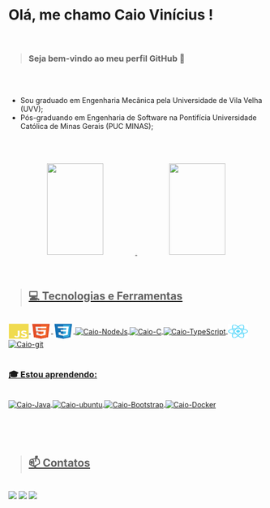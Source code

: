 # Olá, me chamo Caio Vinícius !

<br>

> ### Seja bem-vindo ao meu perfil GitHub 👋
 <br>
 <br>
 
 - Sou graduado em Engenharia Mecânica pela Universidade de Vila Velha (UVV);<br>
 - Pós-graduando em Engenharia de Software na Pontifícia Universidade Católica de Minas Gerais (PUC MINAS);
 
 
 <br>
 <br>

 <div align="center">
  <a href="https://github.com/CAIOBR2021"><br>
  <img height="180em" width="47%" src="https://github-readme-stats.vercel.app/api?username=CAIOBR2021&show_icons=true&theme=dark&include_all_commits=true&    count_private=true"/>
   <img height="180em" width="47%" src="https://github-readme-stats.vercel.app/api/top-langs/?username=CAIOBR2021&layout=compact&langs_count=7&theme=dark"/>
 </div>
 <br>
 <br>
 
  > ## 💻 Tecnologias e Ferramentas 
 
  <div style="display: inline_block"><br>
  <img align="center" alt="Caio-Js" height="30" width="40" src="https://raw.githubusercontent.com/devicons/devicon/master/icons/javascript/javascript-plain.svg">
  <img align="center" alt="Caio-HTML" height="30" width="40" src="https://raw.githubusercontent.com/devicons/devicon/master/icons/html5/html5-original.svg">
  <img align="center" alt="Caio-CSS" height="30" width="40" src="https://raw.githubusercontent.com/devicons/devicon/master/icons/css3/css3-original.svg">
  <img align="center" alt="Caio-NodeJs" height="30" width="40" src="https://cdn.jsdelivr.net/gh/devicons/devicon/icons/nodejs/nodejs-original.svg"/>
  <img align="center" alt="Caio-C" height="30" width="40" src="https://cdn.jsdelivr.net/gh/devicons/devicon/icons/c/c-original.svg" />
  <img align="center" alt="Caio-TypeScript" height="30" width="40" src="https://cdn.jsdelivr.net/gh/devicons/devicon/icons/typescript/typescript-plain.svg">
  <img align="center" alt="Caio-React" height="30" width="40" src="https://raw.githubusercontent.com/devicons/devicon/master/icons/react/react-original.svg">
  <img align="center" alt="Caio-git" height="30" width="40" src="https://cdn.jsdelivr.net/gh/devicons/devicon/icons/git/git-original.svg"/>
  </div>
 
 <br>
 
 ### 🎓  Estou aprendendo:
 
 <div style="display: inline_block"><br>
  <img align="center" alt="Caio-Java" height="30" width="40" src="https://cdn.jsdelivr.net/gh/devicons/devicon/icons/java/java-original.svg"/>
  <img align="center" alt="Caio-ubuntu" height="30" width="40" src="https://cdn.jsdelivr.net/gh/devicons/devicon/icons/ubuntu/ubuntu-plain-wordmark.svg"/>
  <img align="center" alt="Caio-Bootstrap" height="30" width="40" src="https://cdn.jsdelivr.net/gh/devicons/devicon/icons/bootstrap/bootstrap-original.svg"/>
  <img align="center" alt="Caio-Docker" height="30" width="40" src="https://cdn.jsdelivr.net/gh/devicons/devicon/icons/docker/docker-plain-wordmark.svg">
</div>

  <br>
 
  ## 
 
  <br>
 
  > ## 📫 Contatos
  
  <div style="display: inline_block"><br>
  <a href="https://www.linkedin.com/in/caio-vinicius-de-carvalho-bezerra-643695158" target="_blank"><img src="https://img.shields.io/badge/-LinkedIn-%230077B5?style=for-the-badge&logo=linkedin&logoColor=white" target="_blank"></a> 
    <a href="mailto:caiobezerra994@gmail.com" target="_blank"><img src="https://img.shields.io/badge/Gmail-D14836?style=for-the-badge&logo=gmail&logoColor=white" target="_blank"></a> 
  <a href = "mailto:caio.carvalho134@hotmail.com"><img src="https://img.shields.io/badge/Microsoft_Outlook-0078D4?style=for-the-badge&logo=microsoft-outlook&logoColor=white" target="_blank"></a>
  </div>

  ## 
